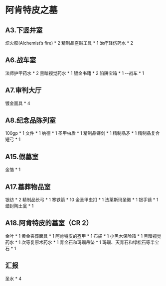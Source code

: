 # 阿肯特皮之墓

## A3.下竖井室

炽火胶(Alchemist’s fire) * 2
精制品盗贼工具 * 1
治疗轻伤药水 * 2

## A6.战车室

法师护甲药水 * 2
黑暗视觉药水 * 1
镀金书籍 * 2
陷阱宝箱 * 1
--战车 * 1

## A7.审判大厅

镀金面具 * 4

## A8.纪念品陈列室

100gp * 1
文件 * 1
纳德 * 1
圣甲虫盾 * 1
精制品镰剑 * 1
精制品矛 * 1
精制品复合短弓 * 1

## A15.假墓室

金箔 * 1

## A17.墓葬物品室

银纺 * 2
精制品长弓 * 1
寒铁箭 * 10
金圣甲虫扣 * 1
法莱斯玛圣徽 * 1
银手镜 * 1
蜡封陶土瓮 * 1

## A18.阿肯特皮的墓室（CR 2）

金叶 * 1
黄金丧葬面具 * 1
阿肯特皮的盔甲 * 1
布袋 * 1
小黑木保险箱 * 1
黑暗视觉药水 * 1
次等复原术药水 * 1
青金石和玛瑙吊坠 * 1
玛瑙、天青石和绿松石等半宝石 * 1

## 汇报

圣水 * 4